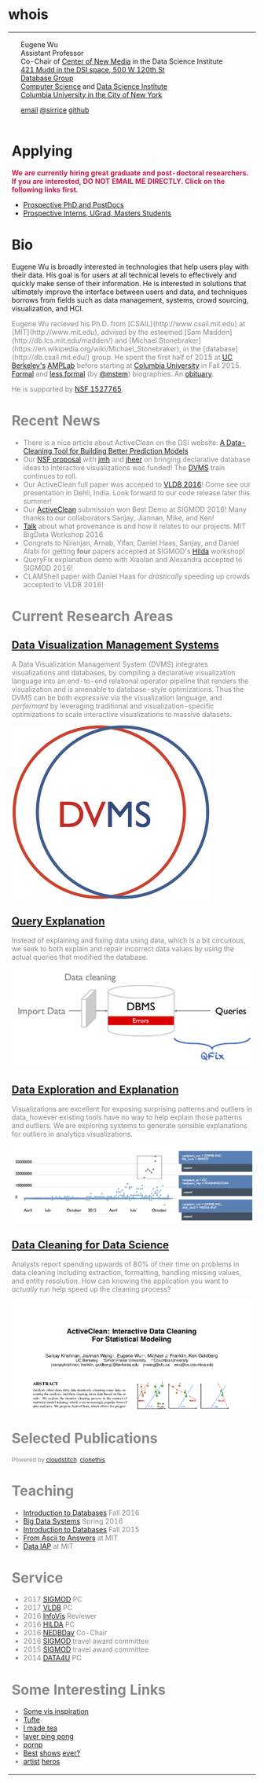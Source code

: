 

# whois

<div class="section">
<table class='row'><tr>

  <td class="thumb">
    <div title="hello world" id="mypic"></div>
  </td>
  <td>

  <p id="address">
    Eugene Wu<br/>
    Assistant Professor<br/>
    <span class="small">
      <!--OH: Weds 4-5PM<br/>-->
      <!--7LW1A CEPSR-->
      Co-Chair of <a href="http://datascienceinstitute.github.io">Center of New Media</a> in the Data Science Institute<br/>
      <a href="./images/map.png">421 Mudd in the DSI space, 500 W 120th St</a><br/>
      <a href="http://cudbg.github.io/">Database Group</a><br/>
      <a href="http://www.cs.columbia.edu/">Computer Science</a> and <a href="http://datascience.columbia.edu/">Data Science Institute</a><br/>
      <a href="http://www.columbia.edu">Columbia University in the City of New York</a>
    </span>
  </p>
  <p id="contacts">
    <a href="mailto:ewu@cs.columbia.edu">email</a>
    <a href="https://twitter.com/sirrice">@sirrice</a>
    <a href="http://github.com/sirrice">github</a>  
  </p>
  </td>
  </tr>
  <tr> <td colspan=2>

</div>

# Applying

<span style="font-weight: bold; color: rgb(201, 27, 77); width: 100%; padding-top: 10px; padding-bottom: 10px">
  We are currently hiring great graduate and post-doctoral researchers.  If you are interested, DO NOT EMAIL ME DIRECTLY.  Click on the following links first.
</span>
  

* [Prospective PhD and PostDocs](./applying.html)
* [Prospective Interns, UGrad, Masters Students](https://docs.google.com/forms/d/1-s1SwcpY0WBnRrzlrQfSrcxSCeOAymOHfU-sHroUXfU/viewform)

# Bio


Eugene Wu is broadly interested in technologies that help users play with
their data.  His goal is for users at all technical
levels to effectively and quickly make sense of their information.
He is interested in solutions that ultimately improve the interface between
users and data, and techniques borrows from fields such as data management, 
systems, crowd sourcing, visualization, and HCI.


<span style="color: #888;">
  Eugene Wu recieved his Ph.D. from  [CSAIL](http://www.csail.mit.edu)
  at [MIT](http://www.mit.edu),
  advised by the esteemed [Sam Madden](http://db.lcs.mit.edu/madden/) and 
  [Michael Stonebraker](https://en.wikipedia.org/wiki/Michael_Stonebraker),
  in the [database](http://db.csail.mit.edu/) group.
  He spent the first half of 2015 at <a href="http://www.cs.berkeley.edu">UC Berkeley's</a> <a href="https://amplab.cs.berkeley.edu">AMPLab</a>
  before starting at <a href="http://www.cs.columbia.edu">Columbia University</a> in Fall 2015.
  <a href="http://www.cs.columbia.edu/2015/wu-profile/">Formal</a> and
  <a href="http://partnews.brownbag.me/2012/02/29/better-know-a-classmate-eugene-wu/">less formal</a> (by
  <a href="http://partnews.brownbag.me/2012/02/29/interview-matt-stempeck-wants-to-change-the-world-with-tech/">@mstem</a>) biographies.
  An <a href="./obit.html">obituary</a>.


  He is supported by [NSF 1527765](http://www.nsf.gov/awardsearch/showAward?AWD_ID=1527765&HistoricalAwards=false).
</span>



# Recent News

* There is a nice article about ActiveClean on the DSI website: [A Data-Cleaning Tool for Building Better Prediction Models](http://datascience.columbia.edu/data-cleaning-tool-building-better-prediction-models)
* Our [NSF proposal](https://nsfdeclarativevis.github.io/NSFDeclarativeVis/) with [jmh](http://db.cs.berkeley.edu/jmh/) and [jheer](http://homes.cs.washington.edu/~jheer/) on bringing declarative database ideas to interactive visualizations was funded!  The [DVMS](./dvms.html) train continues to roll.
* Our ActiveClean full paper was acceped to [VLDB 2016](http://vldb2016.persistent.com/)!  Come see our presentation in Dehli, India.  Look forward to our code release later this summer!
* Our [ActiveClean](/files/papers/activeclean-sigmod16demo.pdf) submission won Best Demo at SIGMOD 2016!  Many thanks to our collaborators Sanjay, Jiannan, Mike, and Ken!
* [Talk](http://sirrice.github.io/files/talks/2016-05-mit-bigdata.pdf) about what provenance is and how it relates to our projects.  MIT BigData Workshop 2016
* Congrats to Niranjan, Arnab, Yifan, Daniel Haas, Sanjay, and Daniel Alabi for getting **four** papers accepted at SIGMOD's [Hilda](http://www.hilda.io) workshop!
* QueryFix explanation demo with Xiaolan and Alexandra accepted to SIGMOD 2016!
* CLAMShell paper with Daniel Haas for _drastically_ speeding up crowds accepted to VLDB 2016!


# Current Research Areas

## [Data Visualization Management Systems](./dvms.html)


A Data Visualization Management System (DVMS) integrates
visualizations and databases, by compiling a declarative visualization
language into an end-to-end relational operator pipeline that renders
the visualization and is amenable to database-style optimizations.
Thus the DVMS can be both <i>expressive</i> via the
visualization language, and <i>performant</i>
by leveraging traditional and visualization-specific
optimizations to scale interactive visualizations to massive
datasets.

<img class="screenshot" id="dvmslogo" src="./images/dvms.png" />

## [Query Explanation](./qfix.html)

Instead of explaining and fixing data using data, which is a bit circuitous,
we seek to both explain and repair incorrect data values by using the actual
queries that modified the database.

<img class="screenshot" id="qfixscreen" src="./images/qfix.png" />



## [Data Exploration and Explanation](./dbwipes.html)

Visualizations are excellent for exposing surprising patterns
and outliers in data, however existing tools have no way to
help explain those patterns and outliers.  We are exploring 
systems to generate sensible explanations for outliers in 
analytics visualizations.

<img class="screenshot" id="scorpionscreen" src="./images/scorpion.png" />


## [Data Cleaning for Data Science](https://activeclean.github.io)

Analysts report spending upwards of 80% of their time on problems in data cleaning including extraction, formatting, handling missing values, and entity resolution. 
How can knowing the application you want to _actually_ run help speed up the cleaning process?

<img class="screenshot" id="samplecleanscreen" src="./images/previews/preview_activeclean-vldb16.png" />




# <span id="pubtitle">Selected Publications</span> 

<div class="section">
  <div id="publications">
    <cloudstitch-handlebars user="sirrice" app="wu-publications"></cloudstitch-handlebars>
  </div>
  <div style="font-size: 9pt">
    Powered by <a href="http://www.cloudstitch.io/">cloudstitch</a>.  
    <a href="https://www.cloudstitch.com/academic/eugene-wu-publications">clonethis</a>
  </div>
</div>





# Teaching

* [Introduction to Databases](http://www.cs.columbia.edu/~coms4111/) Fall 2016
* [Big Data Systems](http://columbia.github.io/systems-bigdata-class/) Spring 2016
* [Introduction to Databases](http://www.cs.columbia.edu/~coms4111/) Fall 2015
* [From Ascii to Answers](http://db.csail.mit.edu/6.885/) at MIT 
* [Data IAP](dataiap.github.io) at MIT



# Service

* 2017 [SIGMOD](http://sigmod2017.org/) PC
* 2017 [VLDB](http://www.vldb.org/2017/) PC
* 2016 [InfoVis](http://ieeevis.org/) Reviewer
* 2016 [HILDA](http://hilda.io/2016/) PC
* 2016 [NEDBDay](http://mitdbg.github.io/nedbday/2016) Co-Chair
* 2016 [SIGMOD](http://sigmod2016.org/) travel award committee
* 2015 [SIGMOD](http://sigmod2015.org/) travel award committee
* 2014 [DATA4U](https://sites.google.com/site/data4u2014/) PC






# Some Interesting Links

* [Some vis inspiration](./d3gallery.html)
* [Tufte](http://www.edwardtufte.com)
* [I made tea](http://www.telescopictext.com/)
* [layer ping pong](http://eugenewu.net/layerpp.html)
* [pornp](http://www.pantsornopants.com)
* [Be](http://en.wikipedia.org/wiki/Adventure_Time)[st](https://en.m.wikipedia.org/wiki/Archer_(TV_series))
  [shows](http://www.adultswim.com/videos/rick-and-morty/pilot/)
  [ever?](http://en.wikipedia.org/wiki/Teen_Titans_(TV_series))
* [ar](http://juliakuo.com/my-work/concert-posters/)[ti](http://helllllen.org/)[st](http://magicalgametime.com)
  [he](http://www.tomgauld.com/)[ro](http://www.danmccarthy.org/)[s](http://sunbakerey.tumblr.com/)




